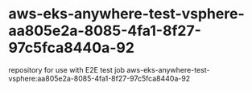 # aws-eks-anywhere-test-vsphere-aa805e2a-8085-4fa1-8f27-97c5fca8440a-92
repository for use with E2E test job aws-eks-anywhere-test-vsphere:aa805e2a-8085-4fa1-8f27-97c5fca8440a-92

